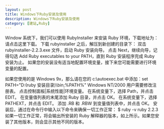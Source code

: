 ```yaml
---
layout: post
title: Windows下Ruby安装及使用
description: Windows下Ruby安装及使用
category: [建站,Ruby]
---
```

Window 系统下，我们可以使用 RubyInstaller 来安装 Ruby 环境，下载地址为：请点击这里下载。
下载 rubyinstaller 之后，解压到新创建的目录下：
双击 rubyinstaller-2.2.3.exe 文件，启动 Ruby 安装向导。
点击 Next，继续向导，记得勾选 Add Ruby executables to your PATH，直到 Ruby 安装程序完成 Ruby 安装为止。
如果您的安装没有适当地配置环境变量，接下来您可能需要进行环境变量的配置。

如果您使用的是 Windows 9x，那么请在您的 c:\autoexec.bat 中添加：set PATH="D:\(ruby 安装目录)\bin;%PATH%"
Windows NT/2000 用户需要修改注册表。
点击控制面板|系统性能|环境变量。
在系统变量下，选择 Path，并点击 EDIT。
在变量值列表的末尾添加 Ruby 目录，并点击 OK。
在系统变量下，选择 PATHEXT，并点击 EDIT。
添加 .RB 和 .RBW 到变量值列表中，并点击 OK。
安装后，通过在命令行中输入以下命令来确保一切工作正常：
$ ruby -v
ruby 2.2.3
如果一切工作正常，将会输出所安装的 Ruby 解释器的版本，如上所示。如果您安装了其他版本，则会显示其他不同的版本。
